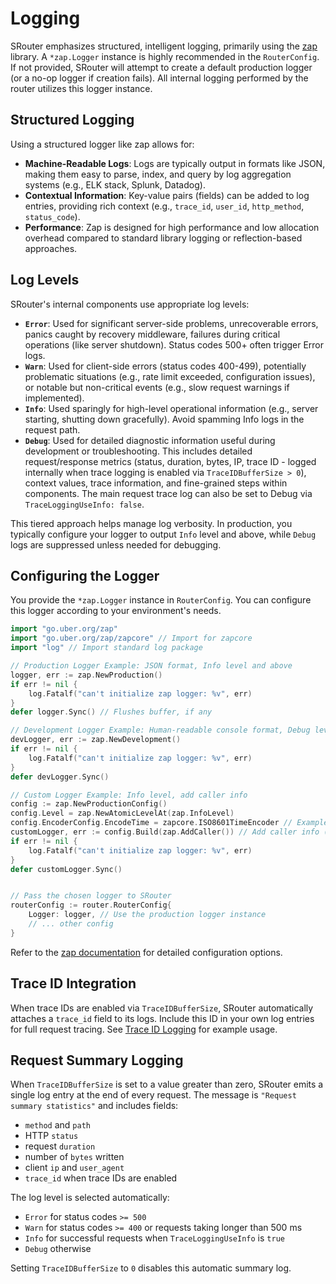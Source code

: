 # Logging

SRouter emphasizes structured, intelligent logging, primarily using the [zap](https://github.com/uber-go/zap) library. A `*zap.Logger` instance is highly recommended in the `RouterConfig`. If not provided, SRouter will attempt to create a default production logger (or a no-op logger if creation fails). All internal logging performed by the router utilizes this logger instance.

## Structured Logging

Using a structured logger like zap allows for:

-   **Machine-Readable Logs**: Logs are typically output in formats like JSON, making them easy to parse, index, and query by log aggregation systems (e.g., ELK stack, Splunk, Datadog).
-   **Contextual Information**: Key-value pairs (fields) can be added to log entries, providing rich context (e.g., `trace_id`, `user_id`, `http_method`, `status_code`).
-   **Performance**: Zap is designed for high performance and low allocation overhead compared to standard library logging or reflection-based approaches.

## Log Levels

SRouter's internal components use appropriate log levels:

-   **`Error`**: Used for significant server-side problems, unrecoverable errors, panics caught by recovery middleware, failures during critical operations (like server shutdown). Status codes 500+ often trigger Error logs.
-   **`Warn`**: Used for client-side errors (status codes 400-499), potentially problematic situations (e.g., rate limit exceeded, configuration issues), or notable but non-critical events (e.g., slow request warnings if implemented).
-   **`Info`**: Used sparingly for high-level operational information (e.g., server starting, shutting down gracefully). Avoid spamming Info logs in the request path.
-   **`Debug`**: Used for detailed diagnostic information useful during development or troubleshooting. This includes detailed request/response metrics (status, duration, bytes, IP, trace ID - logged internally when trace logging is enabled via `TraceIDBufferSize > 0`), context values, trace information, and fine-grained steps within components. The main request trace log can also be set to Debug via `TraceLoggingUseInfo: false`.

This tiered approach helps manage log verbosity. In production, you typically configure your logger to output `Info` level and above, while `Debug` logs are suppressed unless needed for debugging.

## Configuring the Logger

You provide the `*zap.Logger` instance in `RouterConfig`. You can configure this logger according to your environment's needs.

```go
import "go.uber.org/zap"
import "go.uber.org/zap/zapcore" // Import for zapcore
import "log" // Import standard log package

// Production Logger Example: JSON format, Info level and above
logger, err := zap.NewProduction()
if err != nil {
    log.Fatalf("can't initialize zap logger: %v", err)
}
defer logger.Sync() // Flushes buffer, if any

// Development Logger Example: Human-readable console format, Debug level and above
devLogger, err := zap.NewDevelopment()
if err != nil {
    log.Fatalf("can't initialize zap logger: %v", err)
}
defer devLogger.Sync()

// Custom Logger Example: Info level, add caller info
config := zap.NewProductionConfig()
config.Level = zap.NewAtomicLevelAt(zap.InfoLevel)
config.EncoderConfig.EncodeTime = zapcore.ISO8601TimeEncoder // Example time format
customLogger, err := config.Build(zap.AddCaller()) // Add caller info (file:line)
if err != nil {
    log.Fatalf("can't initialize zap logger: %v", err)
}
defer customLogger.Sync()


// Pass the chosen logger to SRouter
routerConfig := router.RouterConfig{
    Logger: logger, // Use the production logger instance
    // ... other config
}
```

Refer to the [zap documentation](https://pkg.go.dev/go.uber.org/zap) for detailed configuration options.

## Trace ID Integration

When trace IDs are enabled via `TraceIDBufferSize`, SRouter automatically attaches a `trace_id` field to its logs. Include this ID in your own log entries for full request tracing. See [Trace ID Logging](./trace-logging.md) for example usage.

## Request Summary Logging

When `TraceIDBufferSize` is set to a value greater than zero, SRouter emits a single log entry at the end of every request. The message is `"Request summary statistics"` and includes fields:

- `method` and `path`
- HTTP `status`
- request `duration`
- number of `bytes` written
- client `ip` and `user_agent`
- `trace_id` when trace IDs are enabled

The log level is selected automatically:

- `Error` for status codes `>= 500`
- `Warn` for status codes `>= 400` or requests taking longer than 500&nbsp;ms
- `Info` for successful requests when `TraceLoggingUseInfo` is `true`
- `Debug` otherwise

Setting `TraceIDBufferSize` to `0` disables this automatic summary log.
